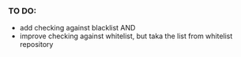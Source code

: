 ### TO DO:

- add checking against blacklist AND
- improve checking against whitelist, but taka the list from whitelist repository
